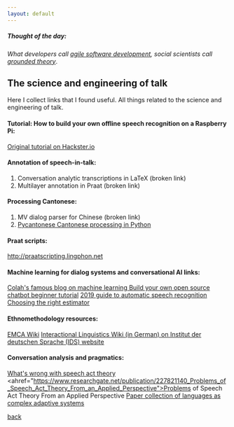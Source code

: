 ```yaml
---
layout: default
---
```


##### Thought of the day: 
<i>What developers call <a href="https://en.wikipedia.org/wiki/Agile_software_development">agile software development</a>, social scientists call <a href="https://en.wikipedia.org/wiki/Grounded_theory">grounded theory</a></i>.

## The science and engineering of talk

Here I collect links that I found useful. All things related to the science and engineering of talk.

#### Tutorial: How to build your own offline speech recognition on a Raspberry Pi:

<a href="https://www.hackster.io/dmitrywat/offline-speech-recognition-on-raspberry-pi-4-with-respeaker-c537e7">Original tutorial on Hackster.io</a>

#### Annotation of speech-in-talk:

1. Conversation analytic transcriptions in LaTeX (broken link)
2. Multilayer annotation in Praat (broken link)


#### Processing Cantonese: 

1. MV dialog parser for Chinese (broken link)
2. <a href="http://pycantonese.org/">Pycantonese Cantonese processing in Python</a>

#### Praat scripts:

http://praatscripting.lingphon.net


#### Machine learning for dialog systems and conversational AI links:

 <a href="http://colah.github.io/">Colah's famous blog on machine learning
</a>
<a href="https://medium.com/predict/creating-a-chatbot-from-scratch-using-keras-and-tensorflow-59e8fc76be79">Build your own open source chatbot beginner tutorial</a> 
<a href="https://heartbeat.fritz.ai/a-2019-guide-for-automatic-speech-recognition-f1e1129a141c">2019 guide to automatic speech recognition</a> 
<a href="http://scikit-learn.org/stable/tutorial/machine_learning_map/index.html">Choosing the right estimator</a> 


#### Ethnomethodology resources:

<a href="http://emcawiki.net/Main_Page">EMCA Wiki</a> 
<a href="http://prowiki.ids-mannheim.de/bin/view/GAIS/WebLinks#Allgemeine_Informationen">Interactional Linguistics Wiki (in German) on Institut der deutschen Sprache (IDS) website</a>


#### Conversation analysis and pragmatics:

 <a href="https://link.springer.com/article/10.1007%2FBF01305842">What's wrong with speech act theory</a>
 <ahref="https://www.researchgate.net/publication/227821140_Problems_of_Speech_Act_Theory_From_an_Applied_Perspective">Problems of Speech Act Theory From an Applied Perspective</a>
 <a href="https://www.amazon.com/Language-as-Complex-Adaptive-System/dp/144433400X">Paper collection of languages as complex adaptive systems
</a>


[back](./)
